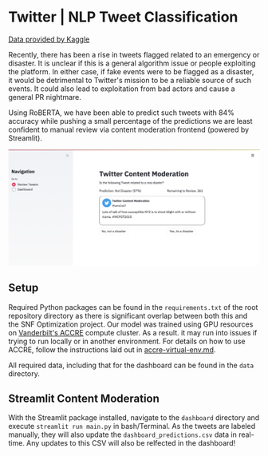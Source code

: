 # Twitter | NLP Tweet Classification
[Data provided by Kaggle](https://www.kaggle.com/c/nlp-getting-started/)

Recently, there has been a rise in tweets flagged related to an emergency or disaster. It is unclear if this is a general algorithm issue or people exploiting the platform. In either case, if fake events were to be flagged as a disaster, it would be detrimental to Twitter's mission to be a reliable source of such events. It could also lead to exploitation from bad actors and cause a general PR nightmare.

Using RoBERTA, we have been able to predict such tweets with 84% accuracy while pushing a small percentage of the predictions we are least confident to manual review via content moderation frontend (powered by Streamlit).

<p align="center">
  <img src="https://github.com/alfredprah/ds_case_team_5/blob/readme_tweet_prediction/tweet_prediction/dashboard/assets/frontend_screenshot.png" width="550">
</p>

## Setup
Required Python packages can be found in the `requirements.txt` of the root repository directory as there is significant overlap between both this and the SNF Optimization project. Our model was trained using GPU resources on [Vanderbilt's ACCRE](https://www.vanderbilt.edu/accre/) compute cluster. As a result. it may run into issues if trying to run locally or in another environment. For details on how to use ACCRE, follow the instructions laid out in [accre-virtual-env.md](https://github.com/alfredprah/ds_case_team_5/blob/master/tweet_prediction/accre-virtual-env.md).

All required data, including that for the dashboard can be found in the `data` directory.

## Streamlit Content Moderation
With the Streamlit package installed, navigate to the `dashboard` directory and execute `streamlit run main.py` in bash/Terminal. As the tweets are labeled manually, they will also update the `dashboard_predictions.csv` data in real-time. Any updates to this CSV will also be relfected in the dashboard!
